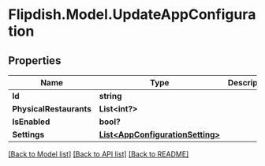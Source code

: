 # Flipdish.Model.UpdateAppConfiguration
## Properties

Name | Type | Description | Notes
------------ | ------------- | ------------- | -------------
**Id** | **string** |  | [optional] 
**PhysicalRestaurants** | **List&lt;int?&gt;** |  | [optional] 
**IsEnabled** | **bool?** |  | [optional] 
**Settings** | [**List&lt;AppConfigurationSetting&gt;**](AppConfigurationSetting.md) |  | [optional] 

[[Back to Model list]](../README.md#documentation-for-models) [[Back to API list]](../README.md#documentation-for-api-endpoints) [[Back to README]](../README.md)

